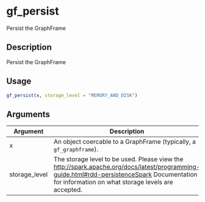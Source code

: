 # gf_persist


Persist the GraphFrame




## Description

Persist the GraphFrame





## Usage
```r
gf_persist(x, storage_level = "MEMORY_AND_DISK")
```




## Arguments


Argument      |Description
------------- |----------------
x | An object coercable to a GraphFrame (typically, a ``gf_graphframe``).
storage_level | The storage level to be used. Please view the http://spark.apache.org/docs/latest/programming-guide.html#rdd-persistenceSpark Documentation for information on what storage levels are accepted.






